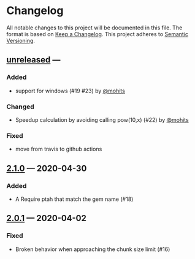 
# Changelog

All notable changes to this project will be documented in this file.
The format is based on [Keep a Changelog](http://keepachangelog.com/).
This project adheres to [Semantic Versioning](http://semver.org/).


## [unreleased] —

### Added

- support for windows (#19 #23) by [@mohits]

### Changed

- Speedup calculation by avoiding calling pow(10,x) (#22) by [@mohits]

### Fixed

- move from travis to github actions

[@mohits]: https://github.com/mohits
## [2.1.0] — 2020-04-30

### Added

- A Require ptah that match the gem name (#18)

## [2.0.1] — 2020-04-02

### Fixed

- Broken behavior when approaching the chunk size limit (#16)


[unreleased]: https://github.com/klaxit/fast-polylines/compare/v2.1.0...HEAD
[2.1.0]: https://github.com/klaxit/fast-polylines/compare/v2.0.1...v2.1.0
[2.0.1]: https://github.com/klaxit/fast-polylines/compare/v2.0.0...v2.0.1
